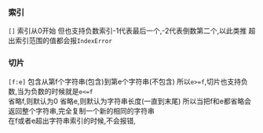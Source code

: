 ### 索引
`[]` 索引从0开始 但也支持负数索引-1代表最后一个,-2代表倒数第二个,以此类推
超出索引范围的值都会报`IndexError`

### 切片
`[f:e]` 包含从第f个字符串(包含)到第e个字符串(不包含) 所以`e>=f`,切片也支持负数,当为负数的时候就是`e<=f`  
省略f,则默认为0 省略e,则默认为字符串长度(一直到末尾) 所以当把f和e都省略会返回整个字符串,完全复制一个新的相同的字符串  
在f或者e超出字符串索引的时候,不会报错,